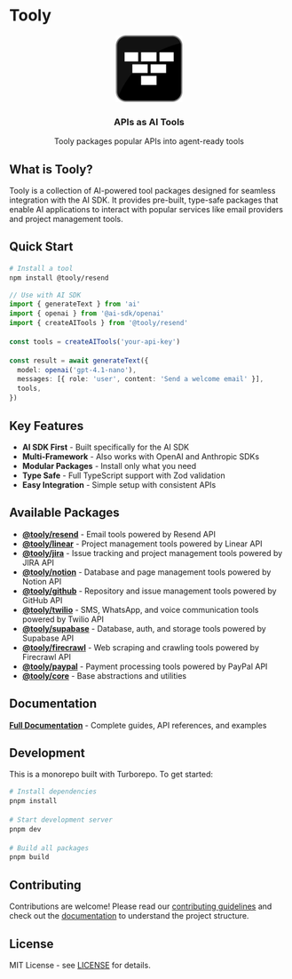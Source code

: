 # Tooly

<div align="center">
  <a href="https://tooly.ctate.dev">
    <img src="tooly-icon.png" alt="Tooly Logo" width="120" height="120">
  </a>
  <h3>APIs as AI Tools</h3>
  <p>Tooly packages popular APIs into agent-ready tools</p>
</div>

## What is Tooly?

Tooly is a collection of AI-powered tool packages designed for seamless integration with the AI SDK. It provides pre-built, type-safe packages that enable AI applications to interact with popular services like email providers and project management tools.

## Quick Start

```bash
# Install a tool
npm install @tooly/resend
```

```ts
// Use with AI SDK
import { generateText } from 'ai'
import { openai } from '@ai-sdk/openai'
import { createAITools } from '@tooly/resend'

const tools = createAITools('your-api-key')

const result = await generateText({
  model: openai('gpt-4.1-nano'),
  messages: [{ role: 'user', content: 'Send a welcome email' }],
  tools,
})
```

## Key Features

- **AI SDK First** - Built specifically for the AI SDK
- **Multi-Framework** - Also works with OpenAI and Anthropic SDKs
- **Modular Packages** - Install only what you need
- **Type Safe** - Full TypeScript support with Zod validation
- **Easy Integration** - Simple setup with consistent APIs

## Available Packages

- **[@tooly/resend](./packages/resend)** - Email tools powered by Resend API
- **[@tooly/linear](./packages/linear)** - Project management tools powered by Linear API
- **[@tooly/jira](./packages/jira)** - Issue tracking and project management tools powered by JIRA API
- **[@tooly/notion](./packages/notion)** - Database and page management tools powered by Notion API
- **[@tooly/github](./packages/github)** - Repository and issue management tools powered by GitHub API
- **[@tooly/twilio](./packages/twilio)** - SMS, WhatsApp, and voice communication tools powered by Twilio API
- **[@tooly/supabase](./packages/supabase)** - Database, auth, and storage tools powered by Supabase API
- **[@tooly/firecrawl](./packages/firecrawl)** - Web scraping and crawling tools powered by Firecrawl API
- **[@tooly/paypal](./packages/paypal)** - Payment processing tools powered by PayPal API
- **[@tooly/core](./packages/core)** - Base abstractions and utilities

## Documentation

**[Full Documentation](https://tooly.ctate.dev/docs)** - Complete guides, API references, and examples

## Development

This is a monorepo built with Turborepo. To get started:

```bash
# Install dependencies
pnpm install

# Start development server
pnpm dev

# Build all packages
pnpm build
```

## Contributing

Contributions are welcome! Please read our [contributing guidelines](./CONTRIBUTING.md) and check out the [documentation](https://tooly.ctate.dev/docs) to understand the project structure.

## License

MIT License - see [LICENSE](./LICENSE) for details.
